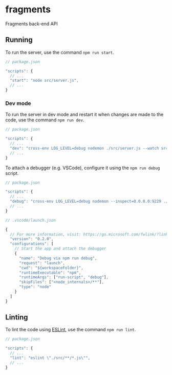 # fragments

Fragments back-end API

## Running

To run the server, use the command `npm run start`.

```js
// package.json

"scripts": {
  // ...
  "start": "node src/server.js",
  // ...
}
```

### Dev mode

To run the server in dev mode and restart it when changes are made to the code, use the command `npm run dev`.

```js
// package.json

"scripts": {
  // ...
  "dev": "cross-env LOG_LEVEL=debug nodemon ./src/server.js --watch src",
  // ...
}
```

To attach a debugger (e.g. VSCode), configure it using  the `npm run debug` script.

```js
// package.json

"scripts": {
  // ...
  "debug": "cross-env LOG_LEVEL=debug nodemon --inspect=0.0.0.0:9229 ./src/server.js --watch src"
  // ...
}
```

```js
// .vscode/launch.json

{
  // For more information, visit: https://go.microsoft.com/fwlink/?linkid=830387
  "version": "0.2.0",
  "configurations": [
    // Start the app and attach the debugger
    {
      "name": "Debug via npm run debug",
      "request": "launch",
      "cwd": "${workspaceFolder}",
      "runtimeExecutable": "npm",
      "runtimeArgs": ["run-script", "debug"],
      "skipFiles": ["<node_internals>/**"],
      "type": "node"
    }
  ]
}
```

## Linting

To lint the code using [ESLint](https://eslint.org/), use the command `npm run lint`.

```js
// package.json

"scripts": {
  // ...
  "lint": "eslint \"./src/**/*.js\"",
  // ...
}
```
